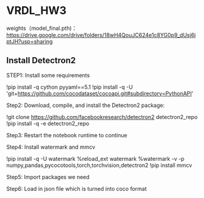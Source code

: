 # VRDL_HW3

weights（model_final.pth)：https://drive.google.com/drive/folders/18wH4QouJC624e1c8YG0p9_dUsj6jptJH?usp=sharing

## Install Detectron2

STEP1: Install some requirements

  !pip install -q cython pyyaml==5.1
  !pip install -q -U 'git+https://github.com/cocodataset/cocoapi.git#subdirectory=PythonAPI'

Step2: Download, compile, and install the Detectron2 package:

  !git clone https://github.com/facebookresearch/detectron2 detectron2_repo
  !pip install -q -e detectron2_repo

Step3: Restart the notebook runtime to continue

Step4: Install watermark and mmcv

  !pip install -q -U watermark
  %reload_ext watermark
  %watermark -v -p numpy,pandas,pycocotools,torch,torchvision,detectron2
  !pip install mmcv

Step5: Import packages we need

Step6: Load in json file which is turned into coco format

